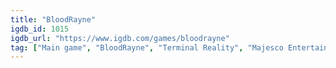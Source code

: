 ```yaml
---
title: "BloodRayne"
igdb_id: 1015
igdb_url: "https://www.igdb.com/games/bloodrayne"
tag: ["Main game", "BloodRayne", "Terminal Reality", "Majesco Entertainment", "Hack and slash/Beat 'em up", "Adventure", "Single player", "Third person", "Action", "Horror"]
---
```

